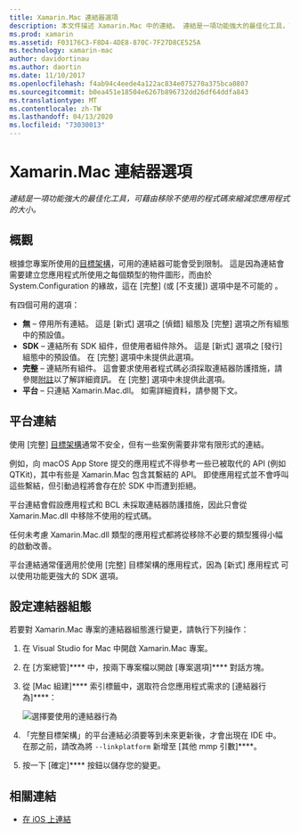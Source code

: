 ```yaml
---
title: Xamarin.Mac 連結器選項
description: 本文件描述 Xamarin.Mac 中的連結。 連結是一項功能強大的最佳化工具，可藉由移除不使用的程式碼來縮減您應用程式的大小。
ms.prod: xamarin
ms.assetid: F03176C3-F8D4-4DE8-870C-7F27D8CE525A
ms.technology: xamarin-mac
author: davidortinau
ms.author: daortin
ms.date: 11/10/2017
ms.openlocfilehash: f4ab94c4eede4a122ac834e075270a375bca0807
ms.sourcegitcommit: b0ea451e18504e6267b896732dd26df64ddfa843
ms.translationtype: MT
ms.contentlocale: zh-TW
ms.lasthandoff: 04/13/2020
ms.locfileid: "73030013"
---
```

# <a name="xamarinmac-linker-options"></a>Xamarin.Mac 連結器選項

_連結是一項功能強大的最佳化工具，可藉由移除不使用的程式碼來縮減您應用程式的大小。_

## <a name="overview"></a>概觀

根據您專案所使用的[目標架構](~/mac/platform/target-framework.md)，可用的連結器可能會受到限制。 這是因為連結會需要建立您應用程式所使用之每個類型的物件圖形，而由於 System.Configuration 的緣故，這在 [完整] (或 [不支援]) 選項中是不可能的 。

有四個可用的選項：

- **無** – 停用所有連結。 這是 [新式] 選項之 [偵錯] 組態及 [完整] 選項之所有組態中的預設值。
- **SDK** – 連結所有 SDK 組件，但使用者組件除外。 這是 [新式] 選項之 [發行] 組態中的預設值。 在 [完整] 選項中未提供此選項。
- **完整** – 連結所有組件。 這會要求使用者程式碼必須採取連結器防護措施，請參閱[附註](~/ios/deploy-test/linker.md)以了解詳細資訊。 在 [完整] 選項中未提供此選項。
- **平台** – 只連結 Xamarin.Mac.dll。 如需詳細資料，請參閱下文。

## <a name="platform-linking"></a>平台連結

使用 [完整] [目標架構](~/mac/platform/target-framework.md)通常不安全，但有一些案例需要非常有限形式的連結。

例如，向 macOS App Store 提交的應用程式不得參考一些已被取代的 API (例如 QTKit)，其中有些是 Xamarin.Mac 包含其繫結的 API。 即使應用程式並不會呼叫這些繫結，但引動過程將會存在於 SDK 中而遭到拒絕。

平台連結會假設應用程式和 BCL 未採取連結器防護措施，因此只會從 Xamarin.Mac.dll 中移除不使用的程式碼。 

任何未考慮 Xamarin.Mac.dll 類型的應用程式都將從移除不必要的類型獲得小幅的啟動改善。

平台連結通常僅適用於使用 [完整] 目標架構的應用程式，因為 [新式] 應用程式 可以使用功能更強大的 SDK 選項。

## <a name="setting-the-linker-configuration"></a>設定連結器組態

若要對 Xamarin.Mac 專案的連結器組態進行變更，請執行下列操作：

1. 在 Visual Studio for Mac 中開啟 Xamarin.Mac 專案。
2. 在 [方案總管]**** 中，按兩下專案檔以開啟 [專案選項]**** 對話方塊。
3. 從 [Mac 組建]**** 索引標籤中，選取符合您應用程式需求的 [連結器行為]****：

    ![選擇要使用的連結器行為](linker-images/link-behavior.png "選擇要使用的連結器行為")

4. 「完整目標架構」的平台連結必須要等到未來更新後，才會出現在 IDE 中。 在那之前，請改為將 `--linkplatform` 新增至 [其他 mmp 引數]****。
5. 按一下 [確定]**** 按鈕以儲存您的變更。

## <a name="related-links"></a>相關連結

- [在 iOS 上連結](~/ios/deploy-test/linker.md)

